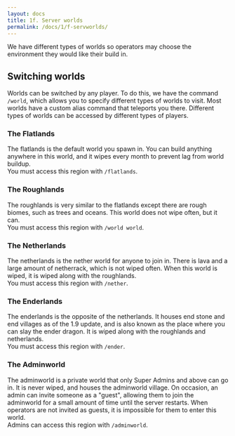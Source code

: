 ```yaml
---
layout: docs
title: 1f. Server worlds
permalink: /docs/1/f-servworlds/
---
```

We have different types of worlds so operators may choose the environment they would like their build in.

## Switching worlds
Worlds can be switched by any player. To do this, we have the command `/world`, which allows you to specify different types of worlds to visit.
Most worlds have a custom alias command that teleports you there. Different types of worlds can be accessed by different types of players.

### The Flatlands
The flatlands is the default world you spawn in. You can build anything anywhere in this world, and it wipes every month to prevent lag from world buildup.
<br>
You must access this region with `/flatlands`.

### The Roughlands
The roughlands is very similar to the flatlands except there are rough biomes, such as trees and oceans. This world does not wipe often, but it can.
<br>
You must access this region with `/world world`.

### The Netherlands
The netherlands is the nether world for anyone to join in. There is lava and a large amount of netherrack, which is not wiped often.
When this world is wiped, it is wiped along with the roughlands.
<br>
You must access this region with `/nether`.

### The Enderlands
The enderlands is the opposite of the netherlands. It houses end stone and end villages as of the 1.9 update, and is also known as the place where you can slay the ender dragon.
It is wiped along with the roughlands and netherlands.
<br>
You must access this region with `/ender`.

### The Adminworld
The adminworld is a private world that only Super Admins and above can go in. It is never wiped, and houses the adminworld village. On occasion, an admin can invite someone as a "guest", allowing them to join the adminworld for a small amount of time until the server restarts. When operators are not invited as guests, it is impossible for them to enter this world.
<br>
Admins can access this region with `/adminworld`.

